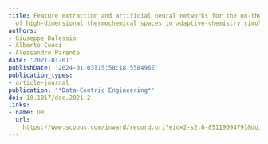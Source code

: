 ```yaml
---
title: Feature extraction and artificial neural networks for the on-the-fly classification
  of high-dimensional thermochemical spaces in adaptive-chemistry simulations
authors:
- Giuseppe Dalessio
- Alberto Cuoci
- Alessandro Parente
date: '2021-01-01'
publishDate: '2024-01-03T15:58:18.558496Z'
publication_types:
- article-journal
publication: '*Data-Centric Engineering*'
doi: 10.1017/dce.2021.2
links:
- name: URL
  url: 
    https://www.scopus.com/inward/record.uri?eid=2-s2.0-85119094791&doi=10.1017%2fdce.2021.2&partnerID=40&md5=9a187597f025d6b3bfa541d14e777a44
---
```


